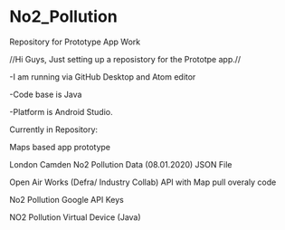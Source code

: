 # No2_Pollution
Repository for Prototype App Work

//Hi Guys, Just setting up a reposistory for the Prototpe app.//


-I am running via GitHub Desktop and Atom editor

-Code base is Java

-Platform is Android Studio.

Currently in Repository: 

Maps based app prototype

London Camden No2 Pollution Data (08.01.2020) JSON File

Open Air Works (Defra/ Industry Collab) API with Map pull overaly code

No2 Pollution Google API Keys

NO2 Pollution Virtual Device (Java)


